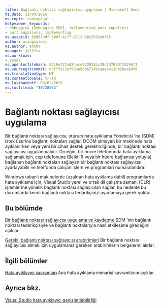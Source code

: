 ```yaml
---
title: Bağlantı noktası sağlayıcısı uygulama | Microsoft Docs
ms.date: 11/04/2016
ms.topic: conceptual
helpviewer_keywords:
- debugging [Debugging SDK], implementing port suppliers
- port suppliers, implementing
ms.assetid: 6b8579df-58df-4c7f-8112-6015993e8765
author: acangialosi
ms.author: anthc
manager: jillfra
ms.workload:
- vssdk
ms.openlocfilehash: 8218e372ad3aece922811bc20cfd7650f33296f3
ms.sourcegitcommit: 6cfffa72af599a9d667249caaaa411bb28ea69fd
ms.translationtype: MT
ms.contentlocale: tr-TR
ms.lasthandoff: 09/02/2020
ms.locfileid: "80738562"
---
```

# <a name="implement-a-port-supplier"></a>Bağlantı noktası sağlayıcısı uygulama
Bir bağlantı noktası sağlayıcısı, oturum hata ayıklama Yöneticisi 'ne (SDM) istek üzerine bağlantı noktaları sağlar. DCOM olmayan bir makinede hata ayıklanırken veya yeni bir cihaz destek gerektirdiğinde, bir bağlantı noktası sağlayıcısı uygulanmalıdır. Örneğin, bir hücre telefonunda hata ayıklama sağlamak için, cep telefonuna (Belki IR veya bir hücre bağlantısı yoluyla) bağlanan bağlantı noktaları sağlayan bir bağlantı noktası sağlayıcısı ayarlayabilir ve telefonda çalışan işlem ve programları numaralandırır.

 Windows tabanlı makinelerde (uzaktan hata ayıklama dahil) programlarda hata ayıklama için, Visual Studio yerel ve ortak dil çalışma zamanı (CLR) işlemlerine yönelik bağlantı noktası sağlayıcıları sağlar, bu nedenle bu durumlarda kendi bağlantı noktası tedarikçinizi ayarlamaya gerek yoktur.

## <a name="in-this-section"></a>Bu bölümde
 [Bir bağlantı noktası sağlayıcısı uygulama ve kaydetme](../../extensibility/debugger/implementing-and-registering-a-port-supplier.md) SDM 'nin bağlantı noktası tedarikçisiyle ve bağlantı noktalarıyla nasıl etkileşime gireceğini açıklar.

 [Gerekli bağlantı noktası sağlayıcısı arabirimleri](../../extensibility/debugger/required-port-supplier-interfaces.md) Bir bağlantı noktası sağlayıcısı almak için uygulamanız gereken arabirimlerin belgelerini alırlar.

## <a name="related-sections"></a>İlgili bölümler
 [Hata ayıklayıcı kavramları](../../extensibility/debugger/debugger-concepts.md) Ana hata ayıklama mimarisi kavramlarını açıklar.

## <a name="see-also"></a>Ayrıca bkz.
 [Visual Studio hata ayıklayıcı genişletilebilirliği](../../extensibility/debugger/visual-studio-debugger-extensibility.md)
